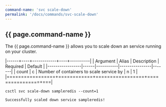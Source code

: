 ```yaml
---
command-name: 'svc scale-down'
permalink: '/docs/commands/svc-scale-down'
---
```


<h2> {{ page.command-name }} </h2>

<p>
The {{ page.command-name }} allows you to scale down an service running on your cluster.
</p>

|------+----+------------+----+----------|
| Argument | Alias | Description | Required | Default |
|-----------------|------|-----------|----------------|-------|
| count | c | Number of containers to scale service by | n | 1 |
|=================+============+=================+================+===|

~~~
csctl svc scale-down sampleredis --count=1

Successfully scaled down service sampleredis!
~~~
